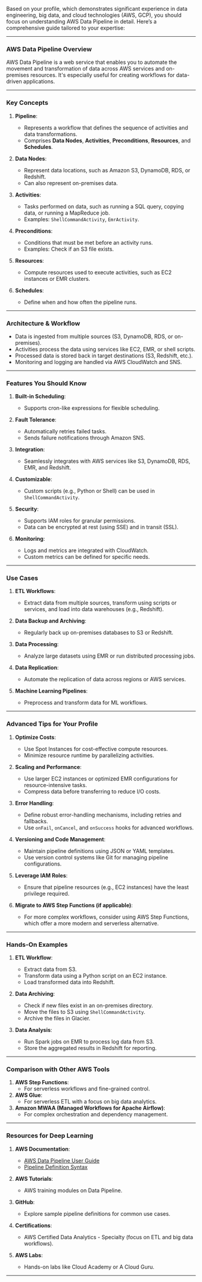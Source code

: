 

Based on your profile, which demonstrates significant experience in data engineering, big data, and cloud technologies (AWS, GCP), you should focus on understanding AWS Data Pipeline in detail. Here’s a comprehensive guide tailored to your expertise:

---

### **AWS Data Pipeline Overview**
AWS Data Pipeline is a web service that enables you to automate the movement and transformation of data across AWS services and on-premises resources. It's especially useful for creating workflows for data-driven applications.

---

### **Key Concepts**
1. **Pipeline**:
   - Represents a workflow that defines the sequence of activities and data transformations.
   - Comprises **Data Nodes**, **Activities**, **Preconditions**, **Resources**, and **Schedules**.

2. **Data Nodes**:
   - Represent data locations, such as Amazon S3, DynamoDB, RDS, or Redshift.
   - Can also represent on-premises data.

3. **Activities**:
   - Tasks performed on data, such as running a SQL query, copying data, or running a MapReduce job.
   - Examples: `ShellCommandActivity`, `EmrActivity`.

4. **Preconditions**:
   - Conditions that must be met before an activity runs.
   - Examples: Check if an S3 file exists.

5. **Resources**:
   - Compute resources used to execute activities, such as EC2 instances or EMR clusters.

6. **Schedules**:
   - Define when and how often the pipeline runs.

---

### **Architecture & Workflow**
- Data is ingested from multiple sources (S3, DynamoDB, RDS, or on-premises).
- Activities process the data using services like EC2, EMR, or shell scripts.
- Processed data is stored back in target destinations (S3, Redshift, etc.).
- Monitoring and logging are handled via AWS CloudWatch and SNS.

---

### **Features You Should Know**
1. **Built-in Scheduling**:
   - Supports cron-like expressions for flexible scheduling.

2. **Fault Tolerance**:
   - Automatically retries failed tasks.
   - Sends failure notifications through Amazon SNS.

3. **Integration**:
   - Seamlessly integrates with AWS services like S3, DynamoDB, RDS, EMR, and Redshift.

4. **Customizable**:
   - Custom scripts (e.g., Python or Shell) can be used in `ShellCommandActivity`.

5. **Security**:
   - Supports IAM roles for granular permissions.
   - Data can be encrypted at rest (using SSE) and in transit (SSL).

6. **Monitoring**:
   - Logs and metrics are integrated with CloudWatch.
   - Custom metrics can be defined for specific needs.

---

### **Use Cases**
1. **ETL Workflows**:
   - Extract data from multiple sources, transform using scripts or services, and load into data warehouses (e.g., Redshift).

2. **Data Backup and Archiving**:
   - Regularly back up on-premises databases to S3 or Redshift.

3. **Data Processing**:
   - Analyze large datasets using EMR or run distributed processing jobs.

4. **Data Replication**:
   - Automate the replication of data across regions or AWS services.

5. **Machine Learning Pipelines**:
   - Preprocess and transform data for ML workflows.

---

### **Advanced Tips for Your Profile**
1. **Optimize Costs**:
   - Use Spot Instances for cost-effective compute resources.
   - Minimize resource runtime by parallelizing activities.

2. **Scaling and Performance**:
   - Use larger EC2 instances or optimized EMR configurations for resource-intensive tasks.
   - Compress data before transferring to reduce I/O costs.

3. **Error Handling**:
   - Define robust error-handling mechanisms, including retries and fallbacks.
   - Use `onFail`, `onCancel`, and `onSuccess` hooks for advanced workflows.

4. **Versioning and Code Management**:
   - Maintain pipeline definitions using JSON or YAML templates.
   - Use version control systems like Git for managing pipeline configurations.

5. **Leverage IAM Roles**:
   - Ensure that pipeline resources (e.g., EC2 instances) have the least privilege required.

6. **Migrate to AWS Step Functions (if applicable)**:
   - For more complex workflows, consider using AWS Step Functions, which offer a more modern and serverless alternative.

---

### **Hands-On Examples**
1. **ETL Workflow**:
   - Extract data from S3.
   - Transform data using a Python script on an EC2 instance.
   - Load transformed data into Redshift.

2. **Data Archiving**:
   - Check if new files exist in an on-premises directory.
   - Move the files to S3 using `ShellCommandActivity`.
   - Archive the files in Glacier.

3. **Data Analysis**:
   - Run Spark jobs on EMR to process log data from S3.
   - Store the aggregated results in Redshift for reporting.

---

### **Comparison with Other AWS Tools**
1. **AWS Step Functions**:
   - For serverless workflows and fine-grained control.
2. **AWS Glue**:
   - For serverless ETL with a focus on big data analytics.
3. **Amazon MWAA (Managed Workflows for Apache Airflow)**:
   - For complex orchestration and dependency management.

---

### **Resources for Deep Learning**
1. **AWS Documentation**:
   - [AWS Data Pipeline User Guide](https://docs.aws.amazon.com/datapipeline/latest/DeveloperGuide/Welcome.html)
   - [Pipeline Definition Syntax](https://docs.aws.amazon.com/datapipeline/latest/DeveloperGuide/dp-pipeline-definition-syntax.html)

2. **AWS Tutorials**:
   - AWS training modules on Data Pipeline.

3. **GitHub**:
   - Explore sample pipeline definitions for common use cases.

4. **Certifications**:
   - AWS Certified Data Analytics - Specialty (focus on ETL and big data workflows).

5. **AWS Labs**:
   - Hands-on labs like Cloud Academy or A Cloud Guru.

---
